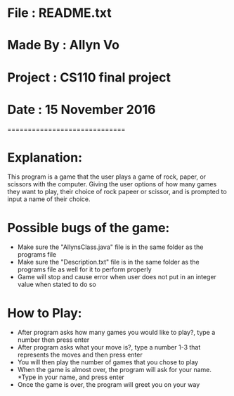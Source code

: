 # File    : README.txt
# Made By : Allyn Vo
# Project : CS110 final project
# Date    : 15 November 2016
=============================

# Explanation: 
This program is a game that the user plays a game of rock, paper, or scissors with the computer.
Giving the user options of how many games they want to play, their choice of rock papeer or scissor,
and is prompted to input a name of their choice.

# Possible bugs of the game:
* Make sure the "AllynsClass.java" file is in the same folder as the programs file
* Make sure the "Description.txt" file is in the same folder as the programs file as well for it to perform properly
* Game will stop and cause error when user does not put in an integer value when stated to do so

# How to Play:
* After program asks how many games you would like to play?, type a number then press enter
* After program asks what your move is?, type a number 1-3 that represents the moves and then press enter
* You will then play the number of games that you chose to play
* When the game is almost over, the program will ask for your name.
	*Type in your name, and press enter
* Once the game is over, the program will greet you on your way
